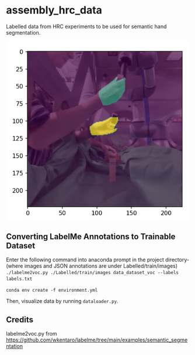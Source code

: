 # assembly_hrc_data
Labelled data from HRC experiments to be used for semantic hand segmentation.

![sample](samplevisual.png)


## Converting LabelMe Annotations to Trainable Dataset
Enter the following command into anaconda prompt in the project directory-
(where images and JSON annotations are under Labelled/train/images)
`./labelme2voc.py ./Labelled/train/images data_dataset_voc --labels labels.txt`

`conda env create -f environment.yml`

Then, visualize data by running `dataloader.py`.

## Credits
labelme2voc.py from https://github.com/wkentaro/labelme/tree/main/examples/semantic_segmentation

